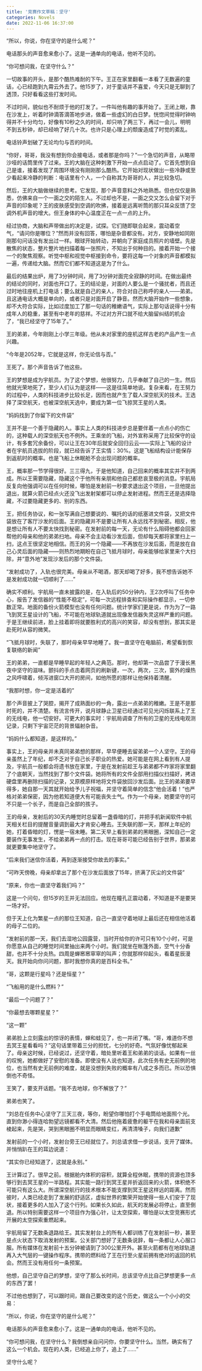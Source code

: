 ```yaml
---
title: '竞赛作文草稿：坚守'
categories: Novels
date: 2022-11-06 16:37:00
---
```

<p>“所以，你说，你在坚守的是什么呢？”</p><p>电话那头的声音愈来愈小了。这是一通单向的电话，他听不见的。</p><p>“你可想问我，在坚守什么？”</p><p>一切故事的开头，是那个酷热难耐的下午。王正在家里翻看一本看了无数遍的童话，心已经跑到九霄云外去了。他15岁了，对于童话并不喜爱，今天只是无聊到了透顶，只好看看这些打发时间。</p><p>不过时间，貌似也不耐烦于他的打发了。一件叫他有趣的事开始了。王闭上眼，靠在沙发上，听着时钟滴答滴答地步进，做着一些虚幻的白日梦。恍惚间觉得时钟响得并不十分均匀，好像有10秒之久的时间，却只响了两三下，再过一会儿，明明不到五秒钟，却已经响了好几十次。也许只是心理上的颓废造成了时觉的紊乱。</p><!--more--><p>电话铃声划破了无论均匀与否的时间。</p><p>“你好，哥哥，我没有想到你会接电话，或者那是你吗？”一个急切的声音，从略带沙哑的话筒里传了过来。王的大脑在这种刺激下开始一点点启动了。它首先想到自己是谁，接着发现了周围环境没有刚刚那么酷热。它开始对现状做出一些冷静或至少看起来冷静的判断：电话里有个人，一个自称其为哥哥的人，并比较急切。</p><p>然后，王的大脑做继续的思考。它发现，那个声音意料之外地熟悉。但也仅仅是熟悉，仿佛来自一个一面之交的陌生人。不过却也不是，一面之交又怎么会留下对于声音的印象呢？王的皮肤感受到空调的吹拂，接着是远离听筒的那只耳朵反馈了空调外机声音的增大。但王身体的中心温度正在一点一点的上升。</p><p>经过协商，大脑和声带做出的决定是，试探。它们随即联合起来，震动着空气，“请问你是哪位？”然而并没有回答，哪怕是杂音都没有。对方，安静地如同刚刚那句问话没有发出过一样。眼球开始转动，并朝向了家庭成员照片的墙壁。先是散焦的状态，整片整片地扫描着每一张照片，不知出于何种目的。接着开始一个接一个的聚焦观察。听觉中枢和视觉中枢接到命令，要将这每一个对象的声音都模拟一遍，传递给大脑。然而它们都不知道这是为了什么。</p><p>最后的结果出炉，用了3分钟时间，用了3分钟对面完全寂静的时间。在做出最终的结论的同时，对面也开口了。王的结论是，对面的人要么是一个骚扰者，而且还过时地往座机上打电话；要么就是自己的亲人，符合对自己称呼的亲人——弟弟。且这通电话大概是单向的，或者只是对面开启了静音。然而大脑开始作一些想象，却不大符合实际，比如过度加工了那一句话的稚嫩语气，实际上那句话说得十分有成年人的稳重，甚至有中老年的慈祥。不过对方开口就不给大脑留纠结的机会了，“我已经坚守了15年了。”</p><p>王的弟弟，今年刚刚上小学三年级。他从未对家里的座机这样古老的产品产生一点兴趣。</p><p>“今年是2052年，它就是这样，你无论信与否。”</p><p>王死了。那个声音告诉了他这些。</p><p>王的梦想是成为宇航员。为了这个梦想，他很努力，几乎奉献了自己的一生。然后他就光荣地死了，至少人们认为是这样——这是往简单地说。复杂来看，在王努力的过程中，人类的科技进步比较长足，因而也就产生了载人深空航天的技术。王选择了深空航天，也被深空航天选中，要成为第一位飞掠冥王星的人类。</p><p>“妈妈找到了你留下的文件袋”</p><p>王并不是一个善于隐藏的人。事实上人类的科技进步总是要伴着一点点小的伤亡的，这种载人的深空航天也不例外。王乘坐的飞船，对外宣称采用了比较保守的设计，有多套冗余备份，可以让王在30年后就安全回归云云——实际上飞船的设计者在宇航员选拔的阶段，就已经告诉了王实情：30%。这是飞船结构设计能保存到返航时的概率。也是飞船上休眠舱不会出现问题的概率。</p><p>王，概率那一节学得很好。三三得九，于是他知道，自己回来的概率其实并不到两成。所以王需要隐藏，隐藏这个于他所有亲朋和他自己都悲哀至极的消息。宇航局反复向他强调可以在任何时候，哪怕是发射前一秒要求退出这个项目，一旦他提出退出，就算火箭已经点火还没飞出发射架都可以停止发射进程。然而王还是选择隐藏，不过要隐藏更多的、别的东西。</p><p>王，把任务协议，和一张写满自己想要说的、嘱托的话的纸塞进文件袋，又把文件袋放在了客厅沙发的后面。王的隐藏并不是要让所有人永远找不到秘密。相反，他是想让所有人不要太快找到秘密。在发射前的每一天，无论有什么阻碍他都会回家帮他的母亲和他的弟弟扫地。母亲不会主动看沙发后面，但却每天都将家里扫上一扫，这点王很坚定地相信。而王的另一个隐藏——不再放在沙发后面，而是放在自己心灵后面的隐藏——则热烈地期盼在自己飞抵月球时，母亲能够给家里来个大扫除，并“意外地”发现沙发后的那个文件袋。</p><p>“发射成功了，入轨也很完美。母亲从不喝酒，那天却喝了好多，我不想告诉她不是发射成功就一切顺利了……”</p><p>确实不顺利。宇航局一直未披露的是，在入轨后的50分钟内，王2次呼叫了任务中心，报告了发信器的“性能不稳定”，可每一次远程排查和实际操作都显示，一切参数正常。地面的备份火箭模型也没有任何问题。统计学家们更是说，作为为了一路飞到冥王星设计的飞船，不可能在地球轨道就出现像发信器失灵这样严重的问题。于是王继续前进，脸上挂着即将就要胜利式的高兴的笑容，却没有想到，那其实是赴死时从容的微笑。</p><p>“飞抵月球时，失联了，那时母亲早早地睡了。我一直坚守在电脑前，希望看到恢复联络的新闻”</p><p>王的弟弟，一直都是早睡早起的年轻人之典范。那时，他却第一次品尝了于漫长黑夜中坚守的滋味。颤抖的手点击着网页的刷新键，一次，两次，三次，窗外的燥热之风呼啸着，倾泻进窗口大开的房间，如他所愿的那样让他保持着清醒。</p><p>“我那时想，你一定是活着的”</p><p>那个声音披上了哭腔，揭开了成熟面纱的一角，露出一点弟弟的稚嫩。王是不是那时死的，并不清楚。有流言传开，说月球静止卫星已经通过可见光闪烁联系上了王的无线电，他一切安好。可更大的事实时：宇航局调查了所有的卫星的无线电观测记录，只剩下宇宙茫茫的背景辐射杂音。</p><p>“妈妈什么都知道，是这样的。”</p><p>事实上，王的母亲并未真同弟弟想的那样，早早便睡去留弟弟一个人坚守。王的母亲虽然上了年纪，却不乏对于自己长子职业的热爱。她可能是在网上看到有人提及，宇航员一般都会将遗书放在家里，于是在发射前趁王与弟弟都不咋家将家里翻了个底朝天，当然找到了那个文件袋。她将所有的文件全部用扫描仪扫描好，拷进硬盘里再删除扫描的记录，又原模原样地将文件袋放回沙发后面。比王的弟弟要早得多，她自那一天其就开始给予儿子祝福，并坚守着简单的信念“他会活着！”也严格对弟弟保密，因为他若知道便大有可能丧失士气。作为一个母亲，她要坚守的可不只是一个长子，而是自己全部的孩子。</p><p>王的母亲，发射后的30天内睡觉时总留着一盏昏暗的灯，并把手机新闻软件中航天相关栏目的提醒音量调到最大才肯安心睡去。王失联的那一天，那样上年纪的她，打着昏暗的灯，愣是一宿未睡。第二天早上看到弟弟的黑眼圈，深知自己一定要装作无事发生，不给弟弟再一点的打击。现在哥哥可能已经告别于世界，那弟弟就更要集中地坚守了。</p><p>“后来我们迷信你活着，再到逐渐接受你故去的事实。”</p><p>“可昨天傍晚，母亲却拿出了那个在沙发后面放了15年，挤满了灰尘的文件袋”</p><p>“原来，你也一直坚守着我们吗？”</p><p>这是一个问句，但15岁的王并无法回应。他现在瞳孔正震动着，不知道是不是要哭一场才好。</p><p>但于天上化为繁星一点的那位王知道，自己一直坚守着地球上最后还在相信他活着的母子二位的。</p><p>“发射前的那一天，我们去湿地公园露营，当时开给你的许可只有10个小时，可是你愿意从自己的睡觉时间里抽出来两个小时。我们就坐在帐篷外面，空气十分香甜，也并不十分炎热。四周是蝉窸窸窣窣的叫声；你就那样仰起头，看着星辰漫天。我开始向你问问题，那时我想你真的是百科全书。”</p><p>“哥，这颗是行星吗？还是恒星？”</p><p>“飞船用的是什么燃料？”</p><p>“最后一个问题了？”</p><p>“你最想去哪颗星星？”</p><p>“这一颗”</p><p>弟弟脸上立刻露出的惊讶的表情，蝉和蛙见了，也一并闭了嘴。“哥，难道你不想去冥王星看看吗？”这句话里带着三分的担忧，七分的好奇。气氛好像忧郁起来了。母亲这时候，已经说过，还坚守着，暗处里听着王和弟弟的谈话。如果有一丝的叹惋，她都做好了安慰的准备。即使没有人说也知道，此次任务有史无前例的地位，也当然有史无前例的难度，就是没想到失败的概率有八成之多而已。所以恐惧倒也不奇怪。</p><p>王笑了，要支开话题。“我不去地球，你不解放了？”</p><p>弟弟也笑了。</p><p>“刘总在任务中心坚守了三天三夜，等你，盼望你哪怕打个手电筒给地面照个光。直到你渺小得连哈勃望远镜都看不大清。然后他拖着疲惫的躯干在我和母亲面前支棱起来，先是哭，哭到黑眼圈不明显而眼睛变红，再清清嗓子，向我们道歉”</p><p>发射前的一个小时，发射台旁王已经就位了。刘总请求借一步说话，支开了媒体。并悄悄趴在王的耳边说道：</p><p>“其实你已经知道了，这就是永别。”</p><p>王计算过了。很早之前。根据舱内体积的容积，就算全程休眠，携带的资源也顶多够行到去冥王星的一半路程。其实能一路行到冥王星并折返回来的火箭，体积绝不可能只有这么大。所谓深空航行的技术根本不能支撑到冥王星这样远的距离。然而彼时，人类已经走到了发展的舒适区，虚拟世界的繁荣开始使得一些人们安于了现状，接着更多的人加入了这个行列。如果长久如此，航天的发展必将停止，直至倒退。所以特别需要这样一个项目作为强心针，让太空探索，哪怕是以太空竞赛形式开展的太空探索重燃起来。</p><p>宇航局留了无数条退路给王。其实发射台上的所有人都训练了在发射前一秒，甚至是点火状态下取消发射的预案。公关部门想好了无数条说辞，每一条都让人心服口服。所有媒体在发射前十五分钟被请到了300公里开外。甚至火箭都有在地球轨道再入大气层的一键操作程序。携带的燃料给了王在行至火星前拥有绝对的返回的机会。然而王没有用任何一条预案。</p><p>他想，自己坚守自己的梦想，坚守了那么长时间，总该坚守点比自己梦想更多一点的东西了罢！</p><p>不过他也想到了，可以跟时间，跟自己要改变的这个历史，做这么一个小小的交易：</p><p>“所以，你说，你在坚守的是什么呢？”</p><p>电话那头的声音愈来愈小了。这是一通单向的电话，他听不见的。</p><p>“你可想问我，在坚守什么？我倒想亲自问问你，你要坚守什么。当然，确实有了这么一个机会。现在的人类，已经追上你了，追上了……”</p><p>坚守什么呢？</p>
